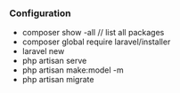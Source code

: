 ### Configuration


* composer show -all // list all packages
* composer global require laravel/installer
* laravel new <project>
* php artisan serve 
* php artisan make:model <dbname> -m
* php artisan migrate